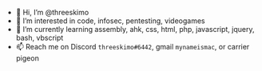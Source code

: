 - 👋 Hi, I’m @threeskimo
- 👀 I’m interested in code, infosec, pentesting, videogames
- 🌱 I’m currently learning assembly, ahk, css, html, php, javascript, jquery, bash, vbscript
- 📫 Reach me on Discord `threeskimo#6442`, gmail `mynameismac`, or carrier pigeon

